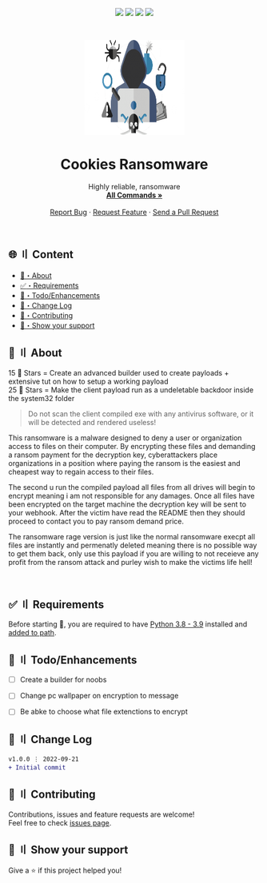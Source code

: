 <p align="center">
  <img src="https://img.shields.io/badge/version-1.0.0-blue.svg?cacheSeconds=2592000" >
  <img src="https://img.shields.io/badge/Maintained%3F-yes-green.svg" >
  <!-- <img src="https://img.shields.io/badge/license-MIT-yellow.svg" > -->
  <img src="https://img.shields.io/github/last-commit/Callumgm/Ransomware">
  <a href="https://twitter.com/Flashouttt" target="_blank">
    <img src="https://img.shields.io/twitter/follow/Flashouttt.svg?style=social">
  </a>
</p>

<!-- PROJECT LOGO -->
<br />
<p align="center">
  <a href="https://github.com/Callumgm/Ransomware">
    <img src="./logo.png" alt="Logo" width="200" height="190">
  </a>

  <h1 align="center">Cookies Ransomware</h1>

  <p align="center">
    Highly reliable, ransomware
    <br />
    <a href="#commands"><strong>All Commands »</strong></a>
    <br />
    <br />
    <a href="https://github.com/Callumgm/Ransomware/issues">Report Bug</a>
    ·
    <a href="https://github.com/Callumgm/Ransomware/issues">Request Feature</a>
    ·
    <a href="https://github.com/Callumgm/Ransomware/pulls">Send a Pull Request</a>
  </p>
</p>

<br>


## <a id="content"></a>🌐 〢 Content

- [:dart:・About](#about)
- [:white_check_mark:・Requirements](#requirements)
- [:pushpin:・Todo/Enhancements](#enhancements)
- [:thought_balloon:・Change Log](#changelog)
- [🤝・Contributing](#contributing)
- [🌟・Show your support](#support)
<!-- - [📝・License](#license) -->

## <a id="about"></a>:dart: 〢 About ##

15 🌟 Stars = Create an advanced builder used to create payloads + extensive tut on how to setup a working payload <br>
25 🌟 Stars = Make the client payload run as a undeletable backdoor inside the system32 folder


> Do not scan the client compiled exe with any antivirus software, or it will be detected and rendered useless!


This ransomware is a malware designed to deny a user or organization access to files on their computer. By encrypting these files and demanding a ransom payment for the decryption key, cyberattackers place organizations in a position where paying the ransom is the easiest and cheapest way to regain access to their files.

The second u run the compiled payload all files from all drives will begin to encrypt meaning i am not responsible for any damages. Once all files have been encrypted on the target machine the decryption key will be sent to your webhook. After the victim have read the README then they should proceed to contact you to pay ransom demand price.

The ransomware rage version is just like the normal ransomware execpt all files are instantly and permenatly deleted meaning there is no possible way to get them back, only use this payload if you are willing to not receieve any profit from the ransom attack and purley wish to make the victims life hell!

<br>


## <a id="requirements"></a>:white_check_mark: 〢 Requirements ##

Before starting :checkered_flag:, you are required to have [Python 3.8 - 3.9](https://www.python.org/downloads/release/python-397/) installed and [added to path](https://docs.blender.org/manual/en/latest/_images/about_contribute_install_windows_installer.png).


## <a id="enhancements"></a>:pushpin: 〢 Todo/Enhancements ##

- [ ] Create a builder for noobs
- [ ] Change pc wallpaper on encryption to message
- [ ] Be abke to choose what file extenctions to encrypt


## <a id="changelog"></a>:thought_balloon: 〢 Change Log ##

```diff
v1.0.0 ⋮ 2022-09-21
+ Initial commit
```


## <a id="contributing"></a>🤝 〢 Contributing ##
Contributions, issues and feature requests are welcome!<br />Feel free to check
[issues page](https://github.com/Callumgm/Ransomware/issues).  


## <a id="support"></a>🌟 〢 Show your support ##
Give a ⭐️ if this project helped you! 


<!-- ## <a id="license"></a>📝 〢 License ##
 Copyright © 2022
[CookiesKush420](https://github.com/Callumgm).<br />  This project is [MIT](https://github.com/Callumgm/ISO/blob/master/LICENSE) licensed. -->
